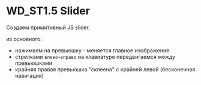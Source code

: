 ﻿# WD_ST1.5 Slider

Создаем примитивный JS slider.

из основного:

- нажимаем на превьюшку - меняется главное изображение
- стрелками `влево`-`вправо` на клавиатуре передвигаемся между превьюшками
- крайняя правая превьюшка "склеена" с крайней левой (бесконечная навигация)
